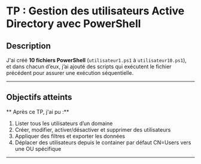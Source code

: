 # TP : Gestion des utilisateurs Active Directory avec PowerShell

## Description

J'ai créé **10 fichiers PowerShell** (`utilisateur1.ps1` à `utilisateur10.ps1`),  
et dans chacun d’eux, j’ai ajouté des scripts qui exécutent le fichier précédent pour assurer une exécution séquentielle.

---
## Objectifs atteints
** Après ce TP, j'ai pu :**
1. Lister tous les utilisateurs d’un domaine
2. Créer, modifier, activer/désactiver et supprimer des utilisateurs
3. Appliquer des filtres et exporter les données
4. Déplacer des utilisateurs depuis le container par défaut CN=Users vers une OU spécifique


---

